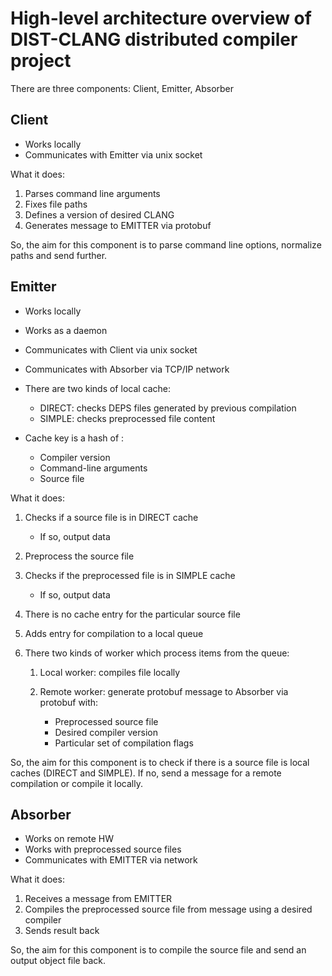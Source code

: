 High-level architecture overview of DIST-CLANG distributed compiler project
===========================================================================

There are three components: Client, Emitter, Absorber

Client
------

-   Works locally
-   Communicates with Emitter via unix socket

What it does:

1.  Parses command line arguments
2.  Fixes file paths
3.  Defines a version of desired CLANG
4.  Generates message to EMITTER via protobuf

So, the aim for this component is to parse command line options,
normalize paths and send further.

Emitter
-------

-   Works locally
-   Works as a daemon
-   Communicates with Client via unix socket
-   Communicates with Absorber via TCP/IP network
-   There are two kinds of local cache:

    -   DIRECT: checks DEPS files generated by previous compilation
    -   SIMPLE: checks preprocessed file content
-   Cache key is a hash of :

    -   Compiler version
    -   Command-line arguments
    -   Source file

What it does:

1.  Checks if a source file is in DIRECT cache

    -   If so, output data

2.  Preprocess the source file
3.  Checks if the preprocessed file is in SIMPLE cache

    -   If so, output data

4.  There is no cache entry for the particular source file
5.  Adds entry for compilation to a local queue
6.  There two kinds of worker which process items from the queue:

    1.  Local worker: compiles file locally
    2.  Remote worker: generate protobuf message to Absorber via
        protobuf with:

        -   Preprocessed source file
        -   Desired compiler version
        -   Particular set of compilation flags

So, the aim for this component is to check if there is a source file is
local caches (DIRECT and SIMPLE). If no, send a message for a remote
compilation or compile it locally.

Absorber
--------

-   Works on remote HW
-   Works with preprocessed source files
-   Communicates with EMITTER via network

What it does:

1.  Receives a message from EMITTER
2.  Compiles the preprocessed source file from message using a desired
    compiler
3.  Sends result back

So, the aim for this component is to compile the source file and send an
output object file back.
